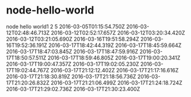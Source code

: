node-hello-world
================

node hello world1
2
5
2016-03-05T01:15:54.750Z
2016-03-12T02:48:46.713Z
2016-03-12T02:52:17.657Z
2016-03-12T03:20:34.420Z
2016-03-12T03:21:05.690Z
2016-03-16T19:51:58.294Z
2016-03-16T19:52:36.191Z
2016-03-17T18:42:44.319Z
2016-03-17T18:45:59.664Z
2016-03-17T18:47:03.845Z
2016-03-17T18:47:59.916Z
2016-03-17T18:50:57.511Z
2016-03-17T18:59:46.805Z
2016-03-17T19:00:20.341Z
2016-03-17T19:00:47.357Z
2016-03-17T19:02:05.230Z
2016-03-17T19:02:44.767Z
2016-03-17T21:12:12.402Z
2016-03-17T21:17:16.616Z
2016-03-17T21:18:30.819Z
2016-03-17T21:18:56.736Z
2016-03-17T21:20:26.832Z
2016-03-17T21:21:06.499Z
2016-03-17T21:24:18.724Z
2016-03-17T21:29:02.736Z
2016-03-17T21:30:23.400Z

